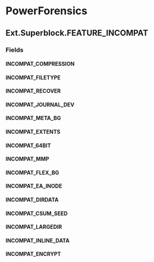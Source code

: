 ﻿# PowerForensics


## Ext.Superblock.FEATURE_INCOMPAT

### Fields

#### INCOMPAT_COMPRESSION

#### INCOMPAT_FILETYPE

#### INCOMPAT_RECOVER

#### INCOMPAT_JOURNAL_DEV

#### INCOMPAT_META_BG

#### INCOMPAT_EXTENTS

#### INCOMPAT_64BIT

#### INCOMPAT_MMP

#### INCOMPAT_FLEX_BG

#### INCOMPAT_EA_INODE

#### INCOMPAT_DIRDATA

#### INCOMPAT_CSUM_SEED

#### INCOMPAT_LARGEDIR

#### INCOMPAT_INLINE_DATA

#### INCOMPAT_ENCRYPT
